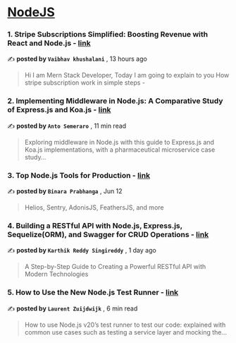 
<h1><a href=https://medium.com/tag/nodejs/recommended target="_blank" rel="noopener noreferrer">NodeJS</a></h1>
<h3>1. Stripe Subscriptions Simplified: Boosting Revenue with React and Node.js - <a href=https://medium.com/@vaibhavkhushalani?source=tag_recommended_feed---------0-84----------nodejs----------6be24e88_f394_4f1e_af76_740f5c17f7f3------- target="_blank" rel="noopener noreferrer">link</a></h3>

✍️ **posted by `Vaibhav khushalani`** <date> , 13 hours ago</date>

<blockquote>Hi I am Mern Stack Developer, Today I am going to explain to you How stripe subscription work in simple steps -</blockquote>

<h3>2. Implementing Middleware in Node.js: A Comparative Study of Express.js and Koa.js - <a href=https://medium.com/@antonellosemeraro?source=tag_recommended_feed---------1-107----------nodejs----------6be24e88_f394_4f1e_af76_740f5c17f7f3------- target="_blank" rel="noopener noreferrer">link</a></h3>

✍️ **posted by `Anto Semeraro`** <date> , 11 min read</date>

<blockquote>Exploring middleware in Node.js with this guide to Express.js and Koa.js implementations, with a pharmaceutical microservice case study…</blockquote>

<h3>3. Top Node.js Tools for Production - <a href=https://medium.com/@binaraprabhanga?source=tag_recommended_feed---------2-85----------nodejs----------6be24e88_f394_4f1e_af76_740f5c17f7f3------- target="_blank" rel="noopener noreferrer">link</a></h3>

✍️ **posted by `Binara Prabhanga`** <date> , Jun 12</date>

<blockquote>Helios, Sentry, AdonisJS, FeathersJS, and more</blockquote>

<h3>4. Building a RESTful API with Node.js, Express.js, Sequelize(ORM), and Swagger for CRUD Operations - <a href=https://medium.com/@karthik.skreddy24?source=tag_recommended_feed---------3-84----------nodejs----------6be24e88_f394_4f1e_af76_740f5c17f7f3------- target="_blank" rel="noopener noreferrer">link</a></h3>

✍️ **posted by `Karthik Reddy Singireddy`** <date> , 1 day ago</date>

<blockquote>A Step-by-Step Guide to Creating a Powerful RESTful API with Modern Technologies</blockquote>

<h3>5. How to Use the New Node.js Test Runner - <a href=https://medium.com/@laurent.zuijdwijk?source=tag_recommended_feed---------4-107----------nodejs----------6be24e88_f394_4f1e_af76_740f5c17f7f3------- target="_blank" rel="noopener noreferrer">link</a></h3>

✍️ **posted by `Laurent Zuijdwijk`** <date> , 6 min read</date>

<blockquote>How to use Node.js v20’s test runner to test our code: explained with common use cases such as testing a service layer and mocking the…</blockquote>

